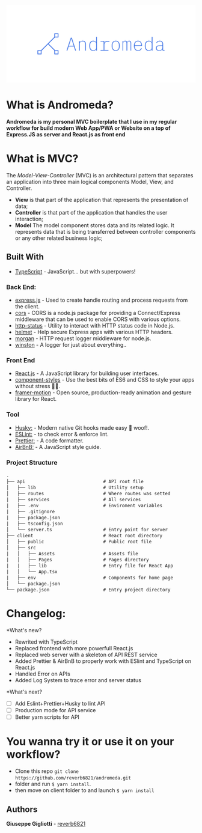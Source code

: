 <img  src="./andromeda.png"/>


# What is Andromeda?
**Andromeda is my personal MVC boilerplate that I use in my regular workflow for build modern Web App/PWA or Website on a top of Express.JS as server and React.js as front end**

# What is MVC?
The *Model-View-Controller* (MVC) is an architectural pattern that separates an application into three main logical components Model, View, and Controller.
* **View** is that part of the application that represents the presentation of data;
* **Controller** is that part of the application that handles the user interaction;
* **Model** The model component stores data and its related logic. It represents data that is being transferred between controller components or any other related business logic;

## Built With
* [TypeScript]() - JavaScript... but with superpowers!
### Back End:
* [express.js](https://expressjs.com/it/) - Used to create handle routing and process requests from the client.
* [cors](https://github.com/expressjs/cors) - CORS is a node.js package for providing a Connect/Express middleware that can be used to enable CORS with various options.
* [http-status](https://github.com/adaltas/node-http-status) - Utility to interact with HTTP status code in Node.js.
* [helmet](https://github.com/helmetjs/helmet) - Help secure Express apps with various HTTP headers.
* [morgan](https://github.com/expressjs/morgan) - HTTP request logger middleware for node.js.
* [winston](https://github.com/winstonjs/winston) - A logger for just about everything..

### Front End
* [React.js](https://reactjs.org/) - A JavaScript library for building user interfaces.
* [component-styles](https://styled-components.com/) - Use the best bits of ES6 and CSS to style your apps without stress 💅🏾.
* [framer-motion](https://github.com/framer/motion#readme) - Open source, production-ready animation and gesture library for React.
  
### Tool
* [Husky:](https://github.com/typicode/husky) - Modern native Git hooks made easy 🐶 woof!.
* [ESLint:](https://eslint.org/) - to check error & enforce lint.
* [Prettier:](https://prettier.io/) - A code formatter.
* [AirBnB:](https://airbnb.io/javascript/) - A JavaScript style guide.

### Project Structure
```
.
├── api                             # API root file
│   ├── lib                         # Utility setup
│   ├── routes                      # Where routes was setted
|   ├── services                    # All services
|   ├── .env                        # Enviroment variables
|   ├── .gitignore
|   ├── package.json
|   ├── tsconfig.json
│   └── server.ts                   # Entry point for server
├── client                          # React root directory
│   ├── public                      # Public root file
│   ├── src                         
|   │   ├── Assets                  # Assets file
|   │   ├── Pages                   # Pages directory
|   |   ├── lib                     # Entry file for React App
|   │   └── App.tsx 
|   ├── env                         # Components for home page
│   └── package.json 
└── package.json                    # Entry project directory
```

# Changelog:
*What's new?
- Rewrited with TypeScript
- Replaced frontend with more powerfull React.js
- Replaced web server with a skeleton of API REST service
- Added Prettier & AirBnB to properly work with ESlint and TypeScript on React.js
- Handled Error on APIs
- Added Log System to trace error and server status

*What's next?
- [ ] Add Eslint+Prettier+Husky to lint API
- [ ] Production mode for API service
- [ ] Better yarn scripts for API

# You wanna try it or use it on your workflow?
- Clone this repo ```git clone https://github.com/reverb6821/andromeda.git``` 
- folder and run ```$ yarn install```.
- then move on client folder to and launch ```$ yarn install```

## Authors                                                  
**Giuseppe Gigliotti** - [reverb6821](https://reverb6821.github.io/)
